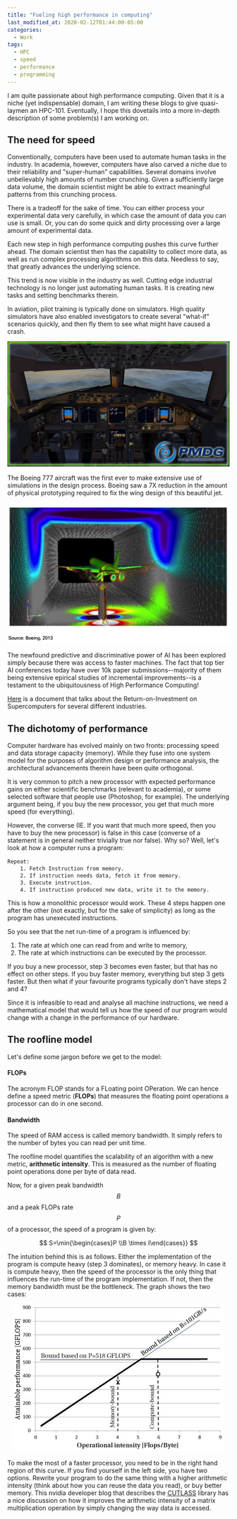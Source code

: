 ```yaml
---
title: "Fueling high performance in computing"
last_modified_at: 2020-02-12T01:44:00-05:00
categories:
  - Work
tags:
  - HPC
  - speed
  - performance
  - programming
---
```

<script type="text/javascript" async
  src="https://cdn.mathjax.org/mathjax/latest/MathJax.js?config=TeX-MML-AM_CHTML">
</script>

<!--TODOs: Talk about need for HPC and breakthroughs because of HPC, dichotomy of systems, roofline model and end it here-->
I am quite passionate about high performance computing. Given that it is a niche (yet indispensable) domain, I am writing these blogs to give quasi-laymen an HPC-101. Eventually, I hope this dovetails into a more in-depth description of some problem(s) I am working on.

## The need for speed
Conventionally, computers have been used to automate human tasks in the industry. 
In academia, however, computers have also carved a niche due to their reliability and "super-human" capabilities.
Several domains involve unbelievably high amounts of number crunching. Given a sufficiently large data volume, the domain scientist might be able to extract meaningful patterns from this crunching process.

There is a tradeoff for the sake of time. You can either process your experimental data very carefully, in which case the amount of data you can use is small. Or, you can do some quick and dirty processing over a large amount of experimental data.

Each new step in high performance computing pushes this curve further ahead. The domain scientist then has the capability to collect more data, as well as run complex processing algorithms on this data. Needless to say, that greatly advances the underlying science.

This trend is now visible in the industry as well. Cutting edge industrial technology is no longer just automating human tasks. It is creating new tasks and setting benchmarks therein.

In aviation, pilot training is typically done on simulators. High quality simulators have also enabled investigators to create several "what-if" scenarios quickly, and then fly them to see what might have caused a crash.

<p align="center">
<img src="/assets/images/pmdg.jpg">
</p>

The Boeing 777 aircraft was the first ever to make extensive use of simulations in the design process. Boeing saw a 7X reduction in the amount of physical prototyping required to fix the wing design of this beautiful jet.

<p align="center">
<img src="/assets/images/boing.png">
</p>

The newfound predictive and discriminative power of AI has been explored simply because there was access to faster machines. The fact that top tier AI conferences today have over 10k paper submissions--majority of them being extensive epirical studies of incremental improvements--is a testament to the ubiquitousness of High Performance Computing!

[Here](https://www.cac.cornell.edu/about/pubs/IDCReportRealWorldExamplesOfBenefitsOfSupercomputers.pdf) is a document that talks about the Return-on-Investment on Supercomputers for several different industries.

## The dichotomy of performance

Computer hardware has evolved mainly on two fronts: processing speed and data storage capacity (memory). While they fuse into one system model for the purposes of algorithm design or performance analysis, the architectural advancements therein have been quite orthogonal.

It is very common to pitch a new processor with expected performance gains on either scientific benchmarks (relevant to academia), or some selected software that people use (Photoshop, for example). The underlying argument being, if you buy the new processor, you get that much more speed (for everything).

However, the converse (IE. If you want that much more speed, then you have to buy the new processor) is false in this case (converse of a statement is in general neither trivially true nor false). Why so? Well, let's look at how a computer runs a program:

    Repeat:
        1. Fetch Instruction from memory.
        2. If instruction needs data, fetch it from memory.
        3. Execute instruction.
        4. If instruction produced new data, write it to the memory.

This is how a monolithic processor would work. These 4 steps happen one after the other (not exactly, but for the sake of simplicity) as long as the program has unexecuted instructions.

So you see that the net run-time of a program is influenced by: 
1. The rate at which one can read from and write to memory, 
2. The rate at which instructions can be executed by the processor. 

If you buy a new processor, step 3 becomes even faster, but that has no effect on other steps. If you buy faster memory, everything but step 3 gets faster. But then what if your favourite programs typically don't have steps 2 and 4?

Since it is infeasible to read and analyse all machine instructions, we need a mathematical model that would tell us how the speed of our program would change with a change in the performance of our hardware.

## The roofline model

Let's define some jargon before we get to the model:

#### FLOPs
<!--The multiplication of two floating point (decimal) numbers followed by an addition with a third floating point is collectively measured as 1 FLoating point OPeration, or __1 FLOP__. We can hence define a speed metric, __FLOPs__ (it is not the plural of FLOP), as the number of floating point operations a core can do in 1 second. -->

The acronym FLOP stands for a FLoating point OPeration. We can hence define a speed metric (__FLOPs__) that measures the floating point operations a processor can do in one second.

#### Bandwidth
The speed of RAM access is called memory bandwidth. It simply refers to the number of bytes you can read per unit time.

The roofline model quantifies the scalability of an algorithm with a new metric, __arithmetic intensity__. This is measured as the number of floating point operations done per byte of data read.

Now, for a given peak bandwidth $$B$$ and a peak FLOPs rate $$P$$ of a processor, the speed of a program is given by:

$$
S=\min{\begin{cases}P \\B \times I\end{cases}}
$$

The intuition behind this is as follows. Either the implementation of the program is compute heavy (step 3 dominates), or memory heavy. In case it is compute heavy, then the speed of the processor is the only thing that influences the run-time of the program implementation. If not, then the memory bandwidth must be the bottleneck.
The graph shows the two cases:

<p align="center">
<img src="/assets/images/roofline.jpg"> 
</p>

To make the most of a faster processor, you need to be in the right hand region of this curve. If you find yourself in the left side, you have two options. Rewrite your program to do the same thing with a higher arithmetic intensity (think about how you can reuse the data you read), or buy better memory. This nvidia developer blog that describes the [CUTLASS](https://devblogs.nvidia.com/cutlass-linear-algebra-cuda/) library has a nice discussion on how it improves the arithmetic intensity of a matrix multiplication operation by simply changing the way data is accessed.
